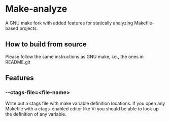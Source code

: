# Make-analyze

A GNU make fork with added features for statically analyzing Makefile-based projects.

## How to build from source

Please follow the same instructions as GNU make, i.e., the ones in README.git

## Features

### --ctags-file=&lt;file-name&gt;

Write out a ctags file with make variable definition locations. If you open any Makefile with a ctags-enabled editor like Vi you should be able to look up the definition of any variable.
